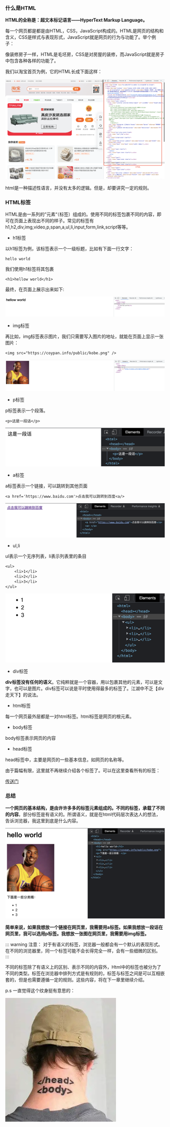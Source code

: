### 什么是HTML

**HTML的全称是：超文本标记语言——HyperText Markup Language。**

每一个网页都是都是由HTML，CSS，JavaScript构成的。HTML是网页的结构和含义，CSS是样式与表现形式，JavaScript就是网页的行为与功能了。举个例子：

像装修房子一样，HTML是毛坯房，CSS是对房屋的装修，而JavaScript就是房子中包含各种各样的功能了。

我们以淘宝首页为例，它的HTML长成下面这样：

![An image](./html_1.png)

html是一种描述性语言，并没有太多的逻辑。但是，却要讲究一定的规则。

### HTML标签

HTML是由一系列的”元素“（标签）组成的。使用不同的标签包裹不同的内容，即可在页面上表现出不同的样子。常见的标签有h1,h2,div,img,video,p,span,a,ul,li,input,form,link,script等等。

- h1标签

以h1标签为例，该标签表示一个一级标题，比如有下面一行文字：
```
hello world
```
我们使用h1标签将其包裹
```
<h1>hellow world</h1>
```
最终，在页面上展示出来如下:

![An image](./html_2.png)

- img标签

再比如，img标签表示图片，我们只需要写入图片的地址，就能在页面上显示一张图片：

```
<img src="https://coypan.info/public/kobe.png" />
```

![An image](./html_3.png)

- p标签

p标签表示一个段落。
```
<p>这是一段话</p>
```
![An image](./html_4.png)

- a标签

a标签表示一个链接，可以跳转到其他页面

```
<a href='https://www.baidu.com'>点击我可以跳转到百度<a/> 
```
![An image](./html_5.png)

- ul,li

ul表示一个无序列表，li表示列表里的条目

```
<ul>
    <li>1</li>
    <li>2</li>
    <li>3</li>
</ul>
```
![An image](./html_6.png)

- div标签

**div标签没有任何的语义**。它纯粹就是一个容器，用以包裹其他的元素，可以是文字，也可以是图片。div标签可以说是平时使用得最多的标签了。江湖中不乏【div走天下】的说法。

- html标签

每一个网页最外层都是一对html标签。html标签是网页的根元素。

- body标签

body标签表示网页的内容

- head标签

head标签中，主要是网页的一些基本信息，如网页的名称等。


由于篇幅有限，这里就不再继续介绍各个标签了。可以在这里查看所有的标签：

[传送门](https://developer.mozilla.org/zh-CN/docs/Web/HTML/Element)

### 总结

**一个网页的基本结构，是由许许多多的标签元素组成的。不同的标签，承载了不同的内容**。部分标签是有语义的。所谓语义，就是在html代码层次表达人的想法，告诉浏览器，我这里到底是什么内容。

![An image](./html_7.png)

**简单来说，如果我想放一个链接在网页里，我需要用a标签。如果我想放一段话在网页里，我可以选用p标签。我想放一张图在网页里，我需要用img标签。**

::: warning 注意：
对于有语义的标签，浏览器一般都会有一个默认的表现形式。在不同的浏览器里，同一个标签可能不会长得完全一样，会有一些细微的区别。
:::

不同的标签除了有语义上的区别、表示不同的内容外，Html中的标签也被分为了不同的类型。标签在浏览器中排列方式是有规则的，标签与标签之间是可以互相嵌套的，但是也需要遵循一定的规则。这些内容，将在下一章里继续介绍。

p.s 一直觉得这个纹身挺有意思的：

![An image](./html_8.png)


